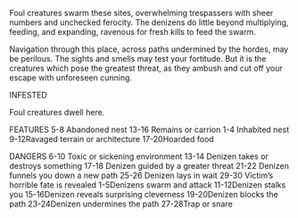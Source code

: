 Foul creatures swarm these sites, overwhelming trespassers with sheer numbers and unchecked ferocity. The denizens do little beyond multiplying, feeding, and expanding, ravenous for fresh kills to feed the swarm.

Navigation through this place, across paths undermined by the hordes, may be perilous. The sights and smells may test your fortitude. But it is the creatures which pose the greatest threat, as they ambush and cut off your escape with unforeseen cunning.

INFESTED

Foul creatures dwell here.


FEATURES
5-8 Abandoned nest 13-16 Remains or carrion
 1-4 Inhabited nest
 9-12Ravaged terrain or architecture
17-20Hoarded food

DANGERS
6-10 Toxic or sickening environment 13-14 Denizen takes or destroys something 17-18 Denizen guided by a greater threat 21-22 Denizen funnels you down a new path 25-26 Denizen lays in wait
29-30 Victim’s horrible fate is revealed
 1-5Denizens swarm and attack
11-12Denizen stalks you
15-16Denizen reveals surprising cleverness
19-20Denizen blocks the path
23-24Denizen undermines the path
27-28Trap or snare
